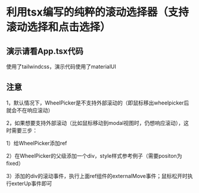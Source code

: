 # 利用tsx编写的纯粹的滚动选择器（支持滚动选择和点击选择）

## 演示请看App.tsx代码

使用了tailwindcss，演示代码使用了materialUI

## 注意

1，默认情况下，WheelPicker是不支持外部滚动的（即鼠标移出wheelpicker后就会不在响应滚动）

2，如果想要支持外部滚动（比如鼠标移动到modal视图时，仍想响应滚动），这时需要三步：

1）给WheelPicker添加ref

2）在WheelPicker的父级添加一个div，style样式参考例子（需要positon为fixed）

3）添加的div的滚动事件，执行上面ref组件的externalMove事件；鼠标松开时执行exterUp事件即可





